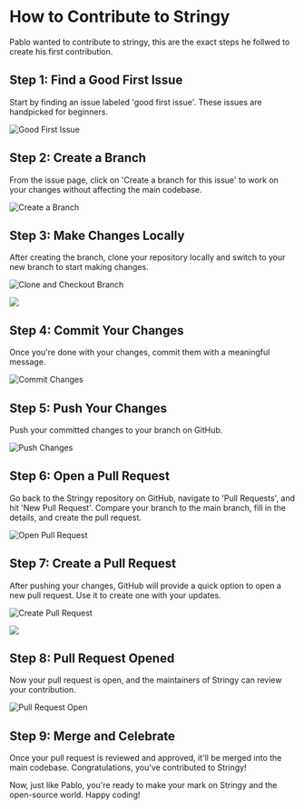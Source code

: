 # How to Contribute to Stringy

Pablo wanted to contribute to stringy, this are the exact steps he follwed to create his first contribution.

## Step 1: Find a Good First Issue

Start by finding an issue labeled 'good first issue'. These issues are handpicked for beginners.

![Good First Issue](https://firebasestorage.googleapis.com/v0/b/topdev-93530.appspot.com/o/stringy%2FScreenshot%202023-11-23%20at%206.09.33%E2%80%AFAM.png?alt=media&token=690fa10a-7cff-4dbb-9733-0399b4791ee4)

## Step 2: Create a Branch

From the issue page, click on 'Create a branch for this issue' to work on your changes without affecting the main codebase.

![Create a Branch](https://firebasestorage.googleapis.com/v0/b/topdev-93530.appspot.com/o/stringy%2FScreenshot%202023-11-23%20at%206.00.09%E2%80%AFAM.png?alt=media&token=10083294-9cd3-4c86-994b-c98159ca6448)

## Step 3: Make Changes Locally

After creating the branch, clone your repository locally and switch to your new branch to start making changes.

![Clone and Checkout Branch](https://firebasestorage.googleapis.com/v0/b/topdev-93530.appspot.com/o/stringy%2FScreenshot%202023-11-23%20at%206.04.01%E2%80%AFAM.png?alt=media&token=66464022-2988-45d9-a511-9943aa7ac003)

![](https://firebasestorage.googleapis.com/v0/b/topdev-93530.appspot.com/o/stringy%2FScreenshot%202023-11-23%20at%206.04.18%E2%80%AFAM.png?alt=media&token=55100cae-1978-490d-8654-bbfd19de6eb3)


## Step 4: Commit Your Changes

Once you're done with your changes, commit them with a meaningful message.

![Commit Changes](path-to-your-image-for-committing)

## Step 5: Push Your Changes

Push your committed changes to your branch on GitHub.

![Push Changes](path-to-your-image-for-pushing)

## Step 6: Open a Pull Request

Go back to the Stringy repository on GitHub, navigate to 'Pull Requests', and hit 'New Pull Request'. Compare your branch to the main branch, fill in the details, and create the pull request.

![Open Pull Request](https://firebasestorage.googleapis.com/v0/b/topdev-93530.appspot.com/o/stringy%2FScreenshot%202023-11-23%20at%206.05.45%E2%80%AFAM.png?alt=media&token=0730d887-a546-4514-9e83-16ce65900e7b)

## Step 7: Create a Pull Request

After pushing your changes, GitHub will provide a quick option to open a new pull request. Use it to create one with your updates.

![Create Pull Request](https://firebasestorage.googleapis.com/v0/b/topdev-93530.appspot.com/o/stringy%2FScreenshot%202023-11-23%20at%206.05.58%E2%80%AFAM.png?alt=media&token=a109e964-86be-4d21-a07a-44e5165d1b42)

![](https://firebasestorage.googleapis.com/v0/b/topdev-93530.appspot.com/o/stringy%2FScreenshot%202023-11-23%20at%206.06.52%E2%80%AFAM.png?alt=media&token=2cf21b7f-2724-45ba-be5c-5bd5c1e8eec6)

## Step 8: Pull Request Opened

Now your pull request is open, and the maintainers of Stringy can review your contribution.

![Pull Request Open](https://firebasestorage.googleapis.com/v0/b/topdev-93530.appspot.com/o/stringy%2FScreenshot%202023-11-23%20at%206.07.13%E2%80%AFAM.png?alt=media&token=580ddf86-2046-453a-9ad5-9576d051f9ee)

## Step 9: Merge and Celebrate

Once your pull request is reviewed and approved, it'll be merged into the main codebase. Congratulations, you've contributed to Stringy!



Now, just like Pablo, you're ready to make your mark on Stringy and the open-source world. Happy coding!
